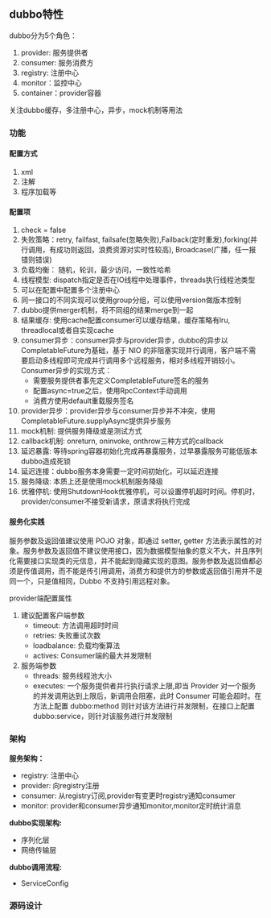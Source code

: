 ## dubbo特性

dubbo分为5个角色：

1. provider: 服务提供者
2. consumer: 服务消费方
3. registry: 注册中心
4. monitor：监控中心
5. container：provider容器

关注dubbo缓存，多注册中心，异步，mock机制等用法

### 功能

#### 配置方式

1. xml
2. 注解
3. 程序加载等

#### 配置项

1. check = false
2. 失败策略：retry, failfast, failsafe(忽略失败),Failback(定时重发),forking(并行调用，有成功则返回，浪费资源对实时性较高), Broadcase(广播，任一报错则错误) 
3. 负载均衡： 随机，轮训，最少访问，一致性哈希
4. 线程模型:  dispatch指定是否在IO线程中处理事件，threads执行线程池类型
5. 可以在配置中配置多个注册中心
6. 同一接口的不同实现可以使用group分组，可以使用version做版本控制
7. dubbo提供merger机制，将不同组的结果merge到一起
8. 结果缓存: 使用cache配置consumer可以缓存结果，缓存策略有lru, threadlocal或者自实现cache
9. consumer异步：consumer异步与provider异步，dubbo的异步以CompletableFuture为基础，基于 NIO 的非阻塞实现并行调用，客户端不需要启动多线程即可完成并行调用多个远程服务，相对多线程开销较小。Consumer异步的实现方式：
	* 需要服务提供者事先定义CompletableFuture签名的服务
	* 配置async=true之后，使用RpcContext手动调用
	* 消费方使用default重载服务签名
10. provider异步：provider异步与consumer异步并不冲突，使用CompletableFuture.supplyAsync提供异步服务
10. mock机制: 提供服务降级或是测试方式 
11. callback机制: onreturn, oninvoke, onthrow三种方式的callback
12. 延迟暴露: 等待spring容器初始化完成再暴露服务，过早暴露服务可能低版本dubbo造成死锁
13. 延迟连接：dubbo服务本身需要一定时间初始化，可以延迟连接
14. 服务降级: 本质上还是使用mock机制服务降级
15. 优雅停机: 使用ShutdownHook优雅停机，可以设置停机超时时间。停机时，provider/consumer不接受新请求，原请求将执行完成

#### 服务化实践

服务参数及返回值建议使用 POJO 对象，即通过 setter, getter 方法表示属性的对象。服务参数及返回值不建议使用接口，因为数据模型抽象的意义不大，并且序列化需要接口实现类的元信息，并不能起到隐藏实现的意图。服务参数及返回值都必须是传值调用，而不能是传引用调用，消费方和提供方的参数或返回值引用并不是同一个，只是值相同，Dubbo 不支持引用远程对象。

provider端配置属性

1. 建议配置客户端参数
	* timeout: 方法调用超时时间
	* retries: 失败重试次数
	* loadbalance: 负载均衡算法
	* actives: Consumer端的最大并发限制
2. 服务端参数
	* threads: 服务线程池大小
	* executes: 一个服务提供者并行执行请求上限,即当 Provider 对一个服务的并发调用达到上限后，新调用会阻塞，此时 Consumer 可能会超时。在方法上配置 dubbo:method 则针对该方法进行并发限制，在接口上配置 dubbo:service，则针对该服务进行并发限制

### 架构

**服务架构：**

* registry: 注册中心
* provider: 向registry注册
* consumer: 从registry订阅,provider有变更时registry通知consumer
* monitor: provider和consumer异步通知monitor,monitor定时统计消息

**dubbo实现架构:**

* 序列化层
* 网络传输层

**dubbo调用流程:**

* ServiceConfig

### 源码设计
